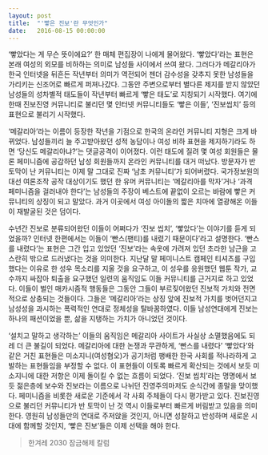 ```yaml
---
layout: post
title:  "'빻은 진보'란 무엇인가"
date:   2016-08-15 00:00:00
---
```


‘빻았다는 게 무슨 뜻이에요?’ 한 매체 편집장이 나에게 물어왔다. ‘빻았다’라는 표현은 본래 여성의 외모를 비하하는 의미로 남성들 사이에서 쓰여 왔다. 그러다가 메갈리아가 한국 인터넷을 뒤흔든 작년부터 의미가 역전되어 젠더 감수성을 갖추지 못한 남성들을 가리키는 신조어로 빠르게 퍼져나갔다. 그동안 주변으로부터 별다른 제지를 받지 않았던 남성들의 성차별적 태도들이 작년부터 빠르게 ‘빻은 태도’로 지칭되기 시작했다. 여기에 한때 진보진영 커뮤니티로 불리던 몇 인터넷 커뮤니티들도 ‘빻은 이들’, ‘진보씹치’ 등의 표현으로 불리기 시작했다.

‘메갈리아’라는 이름이 등장한 작년을 기점으로 한국의 온라인 커뮤니티 지형은 크게 바뀌었다. 남성들끼리 늘 주고받아왔던 성적 농담이나 여성 비하 표현을 제지하기라도 하면 ‘당신도 메갈리아냐?’는 댓글공격이 이어졌다. 이런 태도에 질려 몇 여성 회원들은 물론 페미니즘에 공감하던 남성 회원들까지 온라인 커뮤니티를 대거 떠났다. 방문자가 반 토막이 난 커뮤니티는 이제 말 그대로 진짜 ‘남초 커뮤니티’가 되어버렸다. 국가정보원의 대선 여론조작 공작 대상이기도 했던 한 유머 커뮤니티는 ‘메갈리아를 막자’거나 ‘과격 페미니즘을 걸러내야 한다’는 남성들의 주장이 베스트에 끝없이 오르는 바람에 빻은 커뮤니티의 상징이 되고 말았다. 과거 이곳에서 여성 아이돌의 짧은 치마에 열광해온 이들이 재발굴된 것은 덤이다.

수년간 진보로 분류되어왔던 이들이 어쩌다가 ‘진보 씹치’, ‘빻았다’는 이야기를 듣게 되었을까? 인터넷 한편에서는 이들이 ‘빤스(팬티)를 내렸기 때문이다’라고 설명한다. ‘빤스를 내렸다’는 표현은 그간 입고 있었던 ‘진보’라는 속옷에 가려져 있던 초라한 남근을 고스란히 밖으로 드러냈다는 것을 의미한다. 지난달 말 페미니스트 캠페인 티셔츠를 구입했다는 이유로 한 성우 목소리를 지울 것을 요구하고, 이 성우를 응원했던 웹툰 작가, 교수까지 싸잡아 퇴출을 요구했던 일련의 움직임도 이들 커뮤니티를 근거지로 하고 있었다. 이들이 벌인 매카시즘적 행동들은 그동안 그들이 부르짖어왔던 진보적 가치와 전면적으로 상충되는 것들이다. 그들은 ‘메갈리아’라는 상징 앞에 진보적 가치를 벗어던지고 남성성을 과시하는 폭력적인 연대로 정체성을 탈바꿈하였다. 이들 남성연대에게 진보는 하나의 패션이었을 뿐, 삶을 지탱하는 가치가 아니었던 것이다.

‘설치고 말하고 생각하는’ 이들의 움직임은 메갈리아 사이트가 사실상 소멸했음에도 되레 더 큰 불길이 되었다. 메갈리아에 대한 논쟁과 무관하게, ‘빤스를 내렸다’ ‘빻았다’와 같은 거친 표현들은 미소지니(여성혐오)가 공기처럼 팽배한 한국 사회를 적나라하게 고발하는 표현들임을 부정할 수 없다. 이 표현들이 이토록 빠르게 확산되는 것에서 보듯 미소지니에 대한 저항은 이제 돌이킬 수 없는 흐름이 되었다. ‘진보 씹치’라는 명명에서 보듯 젊은층에 보수와 진보라는 이름으로 나뉘던 진영주의마저도 순식간에 종말을 맞이했다. 페미니즘을 비롯한 새로운 기준에서 각 사회 주체들이 다시 평가받고 있다. 진보진영으로 불리던 커뮤니티가 반 토막이 난 것 역시 이들로부터 빠르게 버림받고 있음을 의미한다. 영원히 남성들만의 연대로 주저앉을 것인지, 아니면 성찰하고 반성하며 새로운 시대에 함께할 것인지, ‘빻은 진보’들은 이제 선택을 해야 한다.

> 한겨레 2030 잠금해제 칼럼
